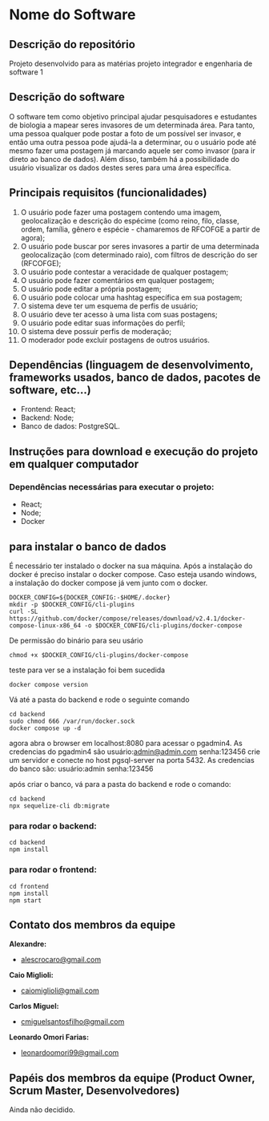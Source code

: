 # Nome do Software

## Descrição do repositório
Projeto desenvolvido para as matérias projeto integrador e engenharia de software 1

## Descrição do software
O software tem como objetivo principal ajudar pesquisadores e estudantes de biologia a mapear seres invasores de um determinada área. Para tanto, uma pessoa qualquer pode postar a foto de um possível ser invasor, e então uma outra pessoa pode ajudá-la a determinar, ou o usuário pode até mesmo fazer uma postagem já marcando aquele ser como invasor (para ir direto ao banco de dados). Além disso, também há a possibilidade do usuário visualizar os dados destes seres para uma área específica.


## Principais requisitos (funcionalidades)
1. O usuário pode fazer uma postagem contendo uma imagem, geolocalização e descrição do espécime (como reino, filo, classe, ordem, família, gênero e espécie - chamaremos de RFCOFGE a partir de agora);
2. O usuário pode buscar por seres invasores a partir de uma determinada geolocalização (com determinado raio), com filtros de descrição do ser (RFCOFGE);
3. O usuário pode contestar a veracidade de qualquer postagem;
4. O usuário pode fazer comentários em qualquer postagem;
5. O usuário pode editar a própria postagem;
6. O usuário pode colocar uma hashtag específica em sua postagem; 
7. O sistema deve ter um esquema de perfis de usuário;
8. O usuário deve ter acesso à uma lista com suas postagens;
9. O usuário pode editar suas informações do perfil;
10. O sistema deve possuir perfis de moderação;
11. O moderador pode excluir postagens de outros usuários.


## Dependências (linguagem de desenvolvimento, frameworks usados, banco de dados, pacotes de software, etc...)
- Frontend: React;
- Backend: Node;
- Banco de dados: PostgreSQL.


## Instruções para download e execução do projeto em qualquer computador
### Dependências necessárias para executar o projeto:
- React;
- Node;
- Docker

## para instalar o banco de dados

É necessário ter instalado o docker na sua máquina. Após a instalação do docker é preciso instalar o docker compose. Caso esteja usando windows, a instalação do docker compose já vem junto com o docker.

```
DOCKER_CONFIG=${DOCKER_CONFIG:-$HOME/.docker}
mkdir -p $DOCKER_CONFIG/cli-plugins
curl -SL https://github.com/docker/compose/releases/download/v2.4.1/docker-compose-linux-x86_64 -o $DOCKER_CONFIG/cli-plugins/docker-compose
```
De permissão do binário para seu usário
```
chmod +x $DOCKER_CONFIG/cli-plugins/docker-compose
```
teste para ver se a instalação foi bem sucedida
```
docker compose version
```
Vá até a pasta do backend e rode o seguinte comando
```
cd backend
sudo chmod 666 /var/run/docker.sock
docker compose up -d
```

agora abra o browser em localhost:8080 para acessar o pgadmin4. As credencias do pgadmin4 são
usuário:admin@admin.com
senha:123456
crie um servidor e conecte no host pgsql-server na porta 5432. As credencias do banco são:
usuário:admin 
senha:123456

após criar o banco, vá para a pasta do backend e rode o comando:

```
cd backend
npx sequelize-cli db:migrate
```

### para rodar o backend:

```
cd backend
npm install
```

### para rodar o frontend:
```
cd frontend
npm install
npm start
```

## Contato dos membros da equipe
**Alexandre:**
  - alescrocaro@gmail.com
  
**Caio Miglioli:**
  - caiomiglioli@gmail.com

 **Carlos Miguel:**
  - cmiguelsantosfilho@gmail.com

 **Leonardo Omori Farias:**
  - leonardoomori99@gmail.com


## Papéis dos membros da equipe (Product Owner, Scrum Master, Desenvolvedores)
Ainda não decidido.
